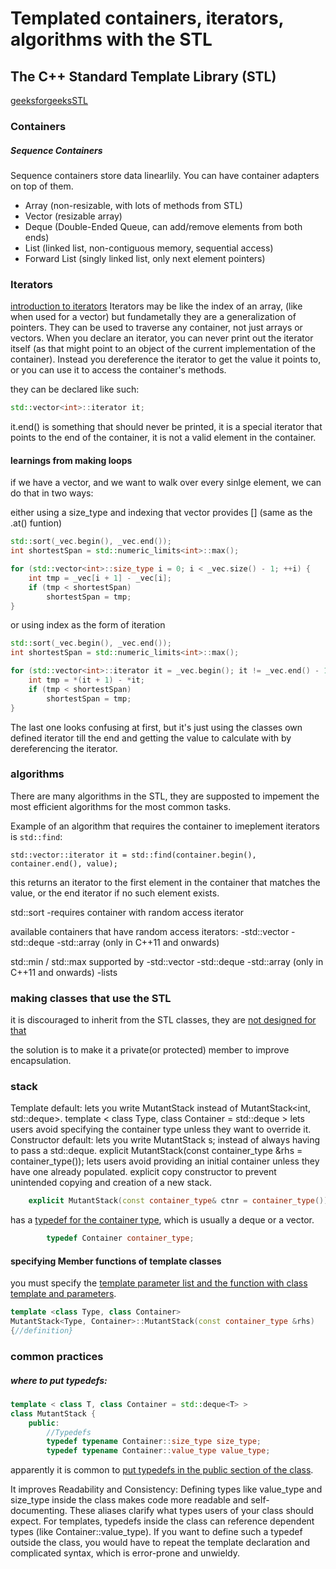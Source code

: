# Templated containers, iterators, algorithms with the STL

## The C++ Standard Template Library (STL)

[geeksforgeeksSTL](https://www.geeksforgeeks.org/cpp/the-c-standard-template-library-stl/)
### Containers

##### Sequence Containers
Sequence containers store data linearlily.
You can have container adapters on top of them.
- Array (non-resizable, with lots of methods from STL)
- Vector (resizable array)
- Deque (Double-Ended Queue, can add/remove elements from both ends)
- List (linked list, non-contiguous memory, sequential access)
- Forward List (singly linked list, only next element pointers)

### Iterators

[introduction to iterators](https://hackingcpp.com/cpp/std/iterators_intro.html)
Iterators may be like the index of an array, (like when used for a vector) but fundametally they are a generalization of pointers. They can be used to traverse any container, not just arrays or vectors.
When you declare an iterator, you can never print out the iterator itself (as that might point to an object of the current implementation of the container).
Instead you dereference the iterator to get the value it points to, or you can use it to access the container's methods.

they can be declared like such:
```c++
std::vector<int>::iterator it;
```

it.end() is something that should never be printed, it is a special iterator that points to the end of the container, it is not a valid element in the container.

#### learnings from making loops
if we have a vector, and we want to walk over every sinlge element, we can do that in two ways:

either using a size_type and indexing that vector provides [] (same as the .at() funtion)
```C++
std::sort(_vec.begin(), _vec.end());
int shortestSpan = std::numeric_limits<int>::max();

for (std::vector<int>::size_type i = 0; i < _vec.size() - 1; ++i) {
    int tmp = _vec[i + 1] - _vec[i];
    if (tmp < shortestSpan)
        shortestSpan = tmp;
}
```

or using index as the form of iteration
```C++
std::sort(_vec.begin(), _vec.end());
int shortestSpan = std::numeric_limits<int>::max();

for (std::vector<int>::iterator it = _vec.begin(); it != _vec.end() - 1; ++it) {
    int tmp = *(it + 1) - *it;
    if (tmp < shortestSpan)
        shortestSpan = tmp;
}
```

The last one looks confusing at first, but it's just using the classes own defined iterator till the end
and getting the value to calculate with by dereferencing the iterator.

### algorithms

There are many algorithms in the STL, they are supposted to impement the most efficient algorithms for the most common tasks.

Example of an algorithm that requires the container to imeplement iterators is `std::find`:

	std::vector::iterator it = std::find(container.begin(), container.end(), value);
this returns an iterator to the first element in the container that matches the value, or the end iterator if no such element exists.

std::sort
-requires container with random access iterator

available containers that have random access iterators:
-std::vector
-std::deque
-std::array (only in C++11 and onwards)


std::min / std::max
supported by 
-std::vector
-std::deque
-std::array (only in C++11 and onwards)
-lists


### making classes that use the STL

it is discouraged to inherit from the STL classes, they are [not designed for that](https://www.geeksforgeeks.org/cpp/why-should-we-not-inherit-std-vector-in-cpp/)

the solution is to make it a private(or protected) member to improve encapsulation.

### stack

Template default: lets you write MutantStack<int> instead of MutantStack<int, std::deque<int>>.
	template < class Type, class Container = std::deque<Type> >
	lets users avoid specifying the container type unless they want to override it.
Constructor default: lets you write MutantStack<int> s; instead of always having to pass a std::deque<int>.
	explicit MutantStack(const container_type &rhs = container_type());
	lets users avoid providing an initial container unless they have one already populated.
explicit copy constructor to prevent unintended copying and creation of a new stack.
```C++
	explicit MutantStack(const container_type& ctnr = container_type()) : c(ctnr) {}
```
has a [typedef for the container type](https://learn.microsoft.com/en-us/cpp/standard-library/stack-class?view=msvc-170), which is usually a deque or a vector.
```C++
		typedef Container container_type;
```


#### specifying Member functions of template classes

you must specify the [template parameter list and the function with class template and parameters](https://www.ibm.com/docs/en/zos/2.4.0?topic=only-member-functions-class-templates-c).
```C++
template <class Type, class Container>
MutantStack<Type, Container>::MutantStack(const container_type &rhs) 
{//definition}
```

### common practices

##### where to put typedefs:
```C++
template < class T, class Container = std::deque<T> >
class MutantStack {
	public:
		//Typedefs
		typedef typename Container::size_type size_type;
		typedef typename Container::value_type value_type;
```
apparently it is common to [put typedefs in the public section of the class](https://stackoverflow.com/questions/10144484/typedef-structs-declared-inside-class-or-outside).

It improves Readability and Consistency: Defining types like value_type and size_type inside the class makes code more readable and self-documenting. These aliases clarify what types users of your class should expect.
For templates, typedefs inside the class can reference dependent types (like Container::value_type). If you want to define such a typedef outside the class, you would have to repeat the template declaration and complicated syntax, which is error-prone and unwieldy.

